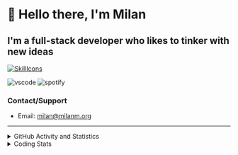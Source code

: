# 👋 Hello there, I'm Milan
## I'm a full-stack developer who likes to tinker with new ideas
[![SkillIcons](https://skillicons.dev/icons?i=js,ts,nextjs,tailwind,html,go,bash,git,nginx,prisma,kubernetes,docker,linux)](https://skillicons.dev)

![vscode](https://nocache.advaith.workers.dev?url=https://img.shields.io/endpoint?url=https://dev.discordprofiles.me/api/badge/vscode/423203831971708958)
![spotify](https://nocache.advaith.workers.dev?url=https://img.shields.io/endpoint?url=https://dev.discordprofiles.me/api/badge/spotify/423203831971708958)

### Contact/Support

- Email: [milan@milanm.org](mailto:milan@milanm.org)
 
---
 
<details>
  <summary>GitHub Activity and Statistics</summary>
  <img src="/github-metrics.svg" />
</details>
<details>
  <summary>Coding Stats</summary>
  <!--START_SECTION:waka-->

```txt
TypeScript   24 hrs 23 mins  ███████████████▓░░░░░░░░░   63.11 %
JavaScript   9 hrs 3 mins    ██████░░░░░░░░░░░░░░░░░░░   23.44 %
YAML         1 hr 22 mins    █░░░░░░░░░░░░░░░░░░░░░░░░   03.57 %
JSON         1 hr 12 mins    ▓░░░░░░░░░░░░░░░░░░░░░░░░   03.11 %
Bash         51 mins         ▓░░░░░░░░░░░░░░░░░░░░░░░░   02.24 %
```

<!--END_SECTION:waka-->
</details>
